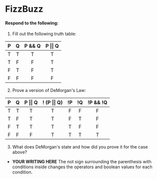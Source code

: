 # FizzBuzz
#### Respond to the following:

1. Fill out the following truth table:

| P  | Q  | P && Q | P \|\| Q |
|:--:|:--:|:------:|:--------:|
| T  | T  |   T    |    T     |
| T  | F  |   F    |    T     |
| F  | T  |   F    |    T     |
| F  | F  |   F    |    F     |


2. Prove a version of DeMorgan's Law:

| P  | Q  | P \|\| Q | ! (P \|\| Q) | !P | !Q | !P && !Q |
|:--:|:--:|:--------:|:------------:|:--:|:--:|:--------:|
| T  | T  |     T    |      T       |  F |  F |    F     |
| T  | F  |     T    |      T       |  F |  T |    F     |
| F  | T  |     T    |      T       |  T |  F |    F     |
| F  | F  |     F    |      T       |  T |  T |    T     |

3. What does DeMorgan's state and how did you prove it for the case above?
  * **YOUR WRITING HERE**
The not sign surrounding the parenthesis with conditions inside changes the operators and boolean values for each condition.
